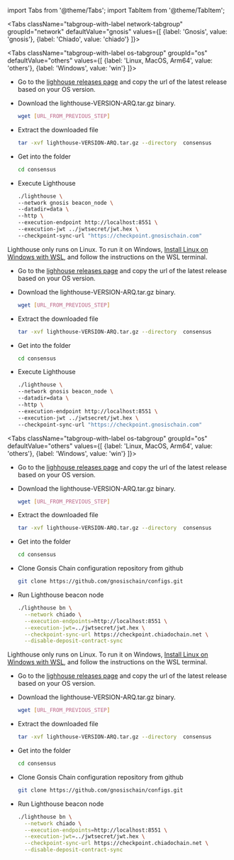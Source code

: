 import Tabs from '@theme/Tabs';
import TabItem from '@theme/TabItem';


<Tabs className="tabgroup-with-label network-tabgroup" groupId="network" defaultValue="gnosis" values={[
    {label: 'Gnosis', value: 'gnosis'},
    {label: 'Chiado', value: 'chiado'}
]}>
<TabItem value="gnosis">

<Tabs className="tabgroup-with-label os-tabgroup" groupId="os" defaultValue="others" values={[
{label: 'Linux, MacOS, Arm64', value: 'others'},
{label: 'Windows', value: 'win'}
]}>
<TabItem value="others">

- Go to the [lighhouse releases page](https://github.com/sigp/lighthouse/releases) and copy the url of the latest release based on your OS version.

- Download the lighthouse-VERSION-ARQ.tar.gz binary.
    ```bash
    wget [URL_FROM_PREVIOUS_STEP]
    ```

- Extract the downloaded file
    ```bash
    tar -xvf lighthouse-VERSION-ARQ.tar.gz --directory  consensus
    ```

- Get into the folder
    ```bash
    cd consensus
    ```

 - Execute Lighthouse
    ```bash
    ./lighthouse \
    --network gnosis beacon_node \
    --datadir=data \
    --http \
    --execution-endpoint http://localhost:8551 \
    --execution-jwt ../jwtsecret/jwt.hex \
    --checkpoint-sync-url "https://checkpoint.gnosischain.com"
    ```

</TabItem>
<TabItem value="win">

Lighthouse only runs on Linux. To run it on Windows, [Install Linux on Windows with WSL](https://learn.microsoft.com/en-us/windows/wsl/install), and follow the instructions on the WSL terminal.

- Go to the [lighhouse releases page](https://github.com/sigp/lighthouse/releases) and copy the url of the latest release based on your OS version.

- Download the lighthouse-VERSION-ARQ.tar.gz binary.
    ```bash
    wget [URL_FROM_PREVIOUS_STEP]
    ```

- Extract the downloaded file
    ```bash
    tar -xvf lighthouse-VERSION-ARQ.tar.gz --directory  consensus
    ```

- Get into the folder
    ```bash
    cd consensus
    ```

 - Execute Lighthouse
    ```bash
    ./lighthouse \
    --network gnosis beacon_node \
    --datadir=data \
    --http \
    --execution-endpoint http://localhost:8551 \
    --execution-jwt ../jwtsecret/jwt.hex \
    --checkpoint-sync-url "https://checkpoint.gnosischain.com"
    ```

</TabItem>
</Tabs>

</TabItem>
<TabItem value="chiado">

<Tabs className="tabgroup-with-label os-tabgroup" groupId="os" defaultValue="others" values={[
{label: 'Linux, MacOS, Arm64', value: 'others'},
{label: 'Windows', value: 'win'}
]}>
<TabItem value="others">

- Go to the [lighhouse releases page](https://github.com/sigp/lighthouse/releases) and copy the url of the latest release based on your OS version.

- Download the lighthouse-VERSION-ARQ.tar.gz binary.
    ```bash
    wget [URL_FROM_PREVIOUS_STEP]
    ```

- Extract the downloaded file
    ```bash
    tar -xvf lighthouse-VERSION-ARQ.tar.gz --directory  consensus
    ```

- Get into the folder
    ```bash
    cd consensus
    ```
- Clone Gonsis Chain configuration repository from github
    ```bash
    git clone https://github.com/gnosischain/configs.git
    ```


- Run Lighthouse beacon node
    ```bash
    ./lighthouse bn \
      --network chiado \
      --execution-endpoints=http://localhost:8551 \
      --execution-jwt=../jwtsecret/jwt.hex \
      --checkpoint-sync-url https://checkpoint.chiadochain.net \
      --disable-deposit-contract-sync
    ```

</TabItem>
<TabItem value="win">

Lighthouse only runs on Linux. To run it on Windows, [Install Linux on Windows with WSL](https://learn.microsoft.com/en-us/windows/wsl/install), and follow the instructions on the WSL terminal.

- Go to the [lighhouse releases page](https://github.com/sigp/lighthouse/releases) and copy the url of the latest release based on your OS version.

- Download the lighthouse-VERSION-ARQ.tar.gz binary.
    ```bash
    wget [URL_FROM_PREVIOUS_STEP]
    ```

- Extract the downloaded file
    ```bash
    tar -xvf lighthouse-VERSION-ARQ.tar.gz --directory  consensus
    ```

- Get into the folder
    ```bash
    cd consensus
    ```
- Clone Gonsis Chain configuration repository from github
    ```bash
    git clone https://github.com/gnosischain/configs.git
    ```


- Run Lighthouse beacon node
    ```bash
    ./lighthouse bn \
      --network chiado \
      --execution-endpoints=http://localhost:8551 \
      --execution-jwt=../jwtsecret/jwt.hex \
      --checkpoint-sync-url https://checkpoint.chiadochain.net \
      --disable-deposit-contract-sync
    ```

</TabItem>
</Tabs>

</TabItem>
</Tabs>